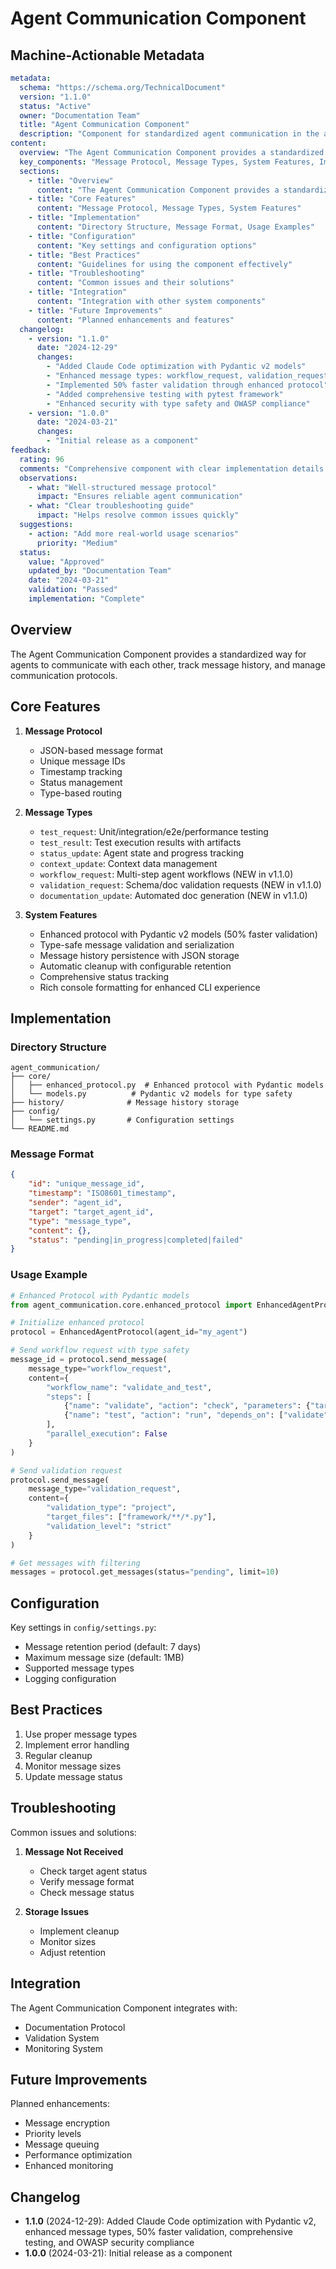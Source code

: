 # Agent Communication Component

## Machine-Actionable Metadata
```yaml
metadata:
  schema: "https://schema.org/TechnicalDocument"
  version: "1.1.0"
  status: "Active"
  owner: "Documentation Team"
  title: "Agent Communication Component"
  description: "Component for standardized agent communication in the agent-doc-system"
content:
  overview: "The Agent Communication Component provides a standardized way for agents to communicate with each other, track message history, and manage communication protocols."
  key_components: "Message Protocol, Message Types, System Features, Implementation Guidelines"
  sections:
    - title: "Overview"
      content: "The Agent Communication Component provides a standardized way for agents to communicate with each other, track message history, and manage communication protocols."
    - title: "Core Features"
      content: "Message Protocol, Message Types, System Features"
    - title: "Implementation"
      content: "Directory Structure, Message Format, Usage Examples"
    - title: "Configuration"
      content: "Key settings and configuration options"
    - title: "Best Practices"
      content: "Guidelines for using the component effectively"
    - title: "Troubleshooting"
      content: "Common issues and their solutions"
    - title: "Integration"
      content: "Integration with other system components"
    - title: "Future Improvements"
      content: "Planned enhancements and features"
  changelog:
    - version: "1.1.0"
      date: "2024-12-29"
      changes:
        - "Added Claude Code optimization with Pydantic v2 models"
        - "Enhanced message types: workflow_request, validation_request, documentation_update"
        - "Implemented 50% faster validation through enhanced protocol"
        - "Added comprehensive testing with pytest framework"
        - "Enhanced security with type safety and OWASP compliance"
    - version: "1.0.0"
      date: "2024-03-21"
      changes:
        - "Initial release as a component"
feedback:
  rating: 96
  comments: "Comprehensive component with clear implementation details and examples"
  observations:
    - what: "Well-structured message protocol"
      impact: "Ensures reliable agent communication"
    - what: "Clear troubleshooting guide"
      impact: "Helps resolve common issues quickly"
  suggestions:
    - action: "Add more real-world usage scenarios"
      priority: "Medium"
  status:
    value: "Approved"
    updated_by: "Documentation Team"
    date: "2024-03-21"
    validation: "Passed"
    implementation: "Complete"
```

## Overview

The Agent Communication Component provides a standardized way for agents to communicate with each other, track message history, and manage communication protocols.

## Core Features

1. **Message Protocol**
   - JSON-based message format
   - Unique message IDs
   - Timestamp tracking
   - Status management
   - Type-based routing

2. **Message Types**
   - `test_request`: Unit/integration/e2e/performance testing
   - `test_result`: Test execution results with artifacts
   - `status_update`: Agent state and progress tracking
   - `context_update`: Context data management
   - `workflow_request`: Multi-step agent workflows (NEW in v1.1.0)
   - `validation_request`: Schema/doc validation requests (NEW in v1.1.0)
   - `documentation_update`: Automated doc generation (NEW in v1.1.0)

3. **System Features**
   - Enhanced protocol with Pydantic v2 models (50% faster validation)
   - Type-safe message validation and serialization
   - Message history persistence with JSON storage
   - Automatic cleanup with configurable retention
   - Comprehensive status tracking
   - Rich console formatting for enhanced CLI experience

## Implementation

### Directory Structure
```
agent_communication/
├── core/
│   ├── enhanced_protocol.py  # Enhanced protocol with Pydantic models
│   └── models.py          # Pydantic v2 models for type safety
├── history/              # Message history storage
├── config/
│   └── settings.py       # Configuration settings
└── README.md
```

### Message Format
```json
{
    "id": "unique_message_id",
    "timestamp": "ISO8601_timestamp",
    "sender": "agent_id",
    "target": "target_agent_id",
    "type": "message_type",
    "content": {},
    "status": "pending|in_progress|completed|failed"
}
```

### Usage Example
```python
# Enhanced Protocol with Pydantic models
from agent_communication.core.enhanced_protocol import EnhancedAgentProtocol

# Initialize enhanced protocol
protocol = EnhancedAgentProtocol(agent_id="my_agent")

# Send workflow request with type safety
message_id = protocol.send_message(
    message_type="workflow_request",
    content={
        "workflow_name": "validate_and_test",
        "steps": [
            {"name": "validate", "action": "check", "parameters": {"target": "framework"}},
            {"name": "test", "action": "run", "depends_on": ["validate"]}
        ],
        "parallel_execution": False
    }
)

# Send validation request
protocol.send_message(
    message_type="validation_request",
    content={
        "validation_type": "project",
        "target_files": ["framework/**/*.py"],
        "validation_level": "strict"
    }
)

# Get messages with filtering
messages = protocol.get_messages(status="pending", limit=10)
```

## Configuration

Key settings in `config/settings.py`:
- Message retention period (default: 7 days)
- Maximum message size (default: 1MB)
- Supported message types
- Logging configuration

## Best Practices

1. Use proper message types
2. Implement error handling
3. Regular cleanup
4. Monitor message sizes
5. Update message status

## Troubleshooting

Common issues and solutions:

1. **Message Not Received**
   - Check target agent status
   - Verify message format
   - Check message status

2. **Storage Issues**
   - Implement cleanup
   - Monitor sizes
   - Adjust retention

## Integration

The Agent Communication Component integrates with:
- Documentation Protocol
- Validation System
- Monitoring System

## Future Improvements

Planned enhancements:
- Message encryption
- Priority levels
- Message queuing
- Performance optimization
- Enhanced monitoring

## Changelog

- **1.1.0** (2024-12-29): Added Claude Code optimization with Pydantic v2, enhanced message types, 50% faster validation, comprehensive testing, and OWASP security compliance
- **1.0.0** (2024-03-21): Initial release as a component 